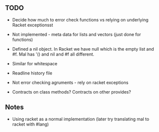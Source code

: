 ## TODO

* Decide how much to error check functions vs relying on underlying Racket exceptionsst

* Not implemented - meta data for lists and vectors (just done for functions)

* Defined a nil object. In Racket we have null which is the empty list and #f. Mal has '() and nil and #f all different.
* Similar for whitespace

* Readline history file
* Not error checking agruments - rely on racket exceptions
* Contracts on class methods? Contracts on other provides?

## Notes

* Using racket as a normal implementation (later try translating mal to racket with #lang)
